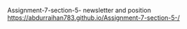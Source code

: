 Assignment-7-section-5-
newsletter and position
 https://abdurraihan783.github.io/Assignment-7-section-5-/
